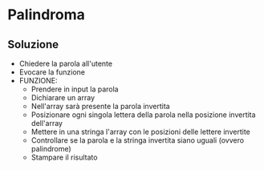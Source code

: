 # Palindroma

## Soluzione
- Chiedere la parola all'utente
- Evocare la funzione
- FUNZIONE:
    - Prendere in input la parola
    - Dichiarare un array
    - Nell'array sarà presente la parola invertita
    - Posizionare ogni singola lettera della parola nella posizione invertita dell'array
    - Mettere in una stringa l'array con le posizioni delle lettere invertite
    - Controllare se la parola e la stringa invertita siano uguali (ovvero palindrome)
    - Stampare il risultato
